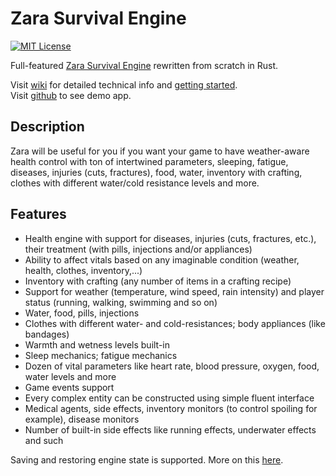 # Zara Survival Engine

[![MIT License](https://img.shields.io/badge/License-MIT-green.svg)](https://github.com/vagrod/zara-rust/blob/master/zara/LICENSE)

Full-featured [Zara Survival Engine](https://github.com/vagrod/zara) rewritten from scratch in Rust.

Visit [wiki](https://github.com/vagrod/zara-rust/wiki) for detailed technical info and [getting started](https://github.com/vagrod/zara-rust/wiki/Getting-Started). \
Visit [github](https://github.com/vagrod/zara-rust/wiki/Getting-Started) to see demo app.

## Description
Zara will be useful for you if you want your game to have weather-aware health control with ton of intertwined parameters, sleeping, fatigue, diseases, injuries (cuts, fractures), food, water, inventory with crafting, clothes with different water/cold resistance levels and more.

## Features
- Health engine with support for diseases, injuries (cuts, fractures, etc.), their treatment (with pills, injections and/or appliances)
- Ability to affect vitals based on any imaginable condition (weather, health, clothes, inventory,...)
- Inventory with crafting (any number of items in a crafting recipe)
- Support for weather (temperature, wind speed, rain intensity) and player status (running, walking, swimming and so on)
- Water, food, pills, injections
- Clothes with different water- and cold-resistances; body appliances (like bandages)
- Warmth and wetness levels built-in
- Sleep mechanics; fatigue mechanics
- Dozen of vital parameters like heart rate, blood pressure, oxygen, food, water levels and more
- Game events support
- Every complex entity can be constructed using simple fluent interface
- Medical agents, side effects, inventory monitors (to control spoiling for example), disease monitors
- Number of built-in side effects like running effects, underwater effects and such

Saving and restoring engine state is supported. More on this [here](https://github.com/vagrod/zara-rust/wiki/State-Management).